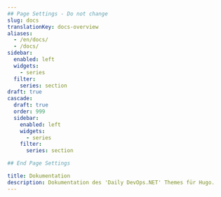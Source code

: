 ```yaml
---
## Page Settings - Do not change
slug: docs
translationKey: docs-overview
aliases:
  - /en/docs/
  - /docs/
sidebar:
  enabled: left
  widgets:
    - series
  filter:
    series: section
draft: true
cascade:
  draft: true
  order: 999
  sidebar:
    enabled: left
    widgets:
      - series
    filter:
      series: section

## End Page Settings

title: Dokumentation
description: Dokumentation des 'Daily DevOps.NET' Themes für Hugo.
---
```

